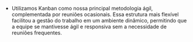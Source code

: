 - Utilizamos Kanban como nossa principal metodologia ágil, complementada por reuniões ocasionais. Essa estrutura mais flexível facilitou a gestão do trabalho em um ambiente dinâmico, permitindo que a equipe se mantivesse ágil e responsiva sem a necessidade de reuniões frequentes.